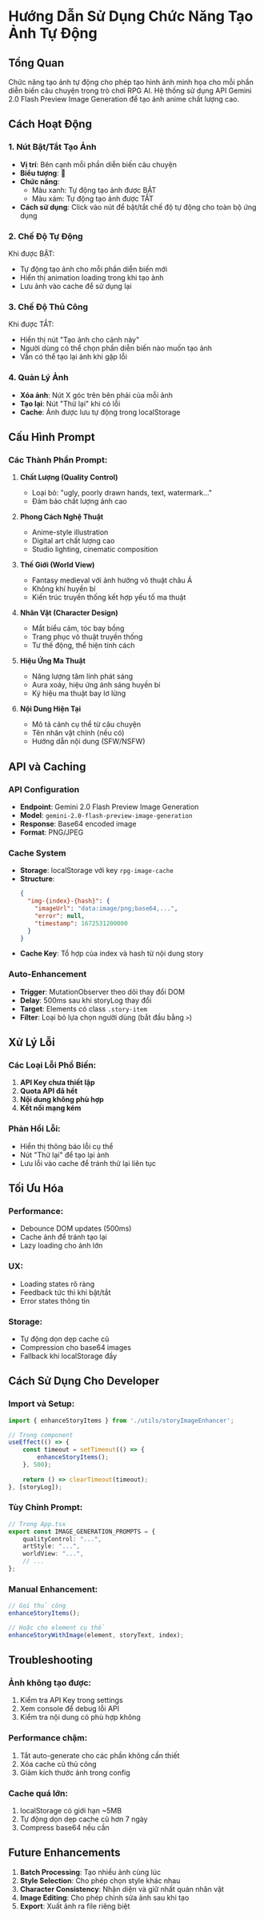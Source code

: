 # Hướng Dẫn Sử Dụng Chức Năng Tạo Ảnh Tự Động

## Tổng Quan

Chức năng tạo ảnh tự động cho phép tạo hình ảnh minh họa cho mỗi phần diễn biến câu chuyện trong trò chơi RPG AI. Hệ thống sử dụng API Gemini 2.0 Flash Preview Image Generation để tạo ảnh anime chất lượng cao.

## Cách Hoạt Động

### 1. Nút Bật/Tắt Tạo Ảnh
- **Vị trí**: Bên cạnh mỗi phần diễn biến câu chuyện
- **Biểu tượng**: 🎨
- **Chức năng**: 
  - Màu xanh: Tự động tạo ảnh được BẬT
  - Màu xám: Tự động tạo ảnh được TẮT
- **Cách sử dụng**: Click vào nút để bật/tắt chế độ tự động cho toàn bộ ứng dụng

### 2. Chế Độ Tự Động
Khi được BẬT:
- Tự động tạo ảnh cho mỗi phần diễn biến mới
- Hiển thị animation loading trong khi tạo ảnh
- Lưu ảnh vào cache để sử dụng lại

### 3. Chế Độ Thủ Công
Khi được TẮT:
- Hiển thị nút "Tạo ảnh cho cảnh này"
- Người dùng có thể chọn phần diễn biến nào muốn tạo ảnh
- Vẫn có thể tạo lại ảnh khi gặp lỗi

### 4. Quản Lý Ảnh
- **Xóa ảnh**: Nút X góc trên bên phải của mỗi ảnh
- **Tạo lại**: Nút "Thử lại" khi có lỗi
- **Cache**: Ảnh được lưu tự động trong localStorage

## Cấu Hình Prompt

### Các Thành Phần Prompt:

1. **Chất Lượng (Quality Control)**
   - Loại bỏ: "ugly, poorly drawn hands, text, watermark..."
   - Đảm bảo chất lượng ảnh cao

2. **Phong Cách Nghệ Thuật**
   - Anime-style illustration
   - Digital art chất lượng cao
   - Studio lighting, cinematic composition

3. **Thế Giới (World View)**
   - Fantasy medieval với ảnh hưởng võ thuật châu Á
   - Không khí huyền bí
   - Kiến trúc truyền thống kết hợp yếu tố ma thuật

4. **Nhân Vật (Character Design)**
   - Mắt biểu cảm, tóc bay bồng
   - Trang phục võ thuật truyền thống
   - Tư thế động, thể hiện tính cách

5. **Hiệu Ứng Ma Thuật**
   - Năng lượng tâm linh phát sáng
   - Aura xoáy, hiệu ứng ánh sáng huyền bí
   - Ký hiệu ma thuật bay lơ lửng

6. **Nội Dung Hiện Tại**
   - Mô tả cảnh cụ thể từ câu chuyện
   - Tên nhân vật chính (nếu có)
   - Hướng dẫn nội dung (SFW/NSFW)

## API và Caching

### API Configuration
- **Endpoint**: Gemini 2.0 Flash Preview Image Generation
- **Model**: `gemini-2.0-flash-preview-image-generation`
- **Response**: Base64 encoded image
- **Format**: PNG/JPEG

### Cache System
- **Storage**: localStorage với key `rpg-image-cache`
- **Structure**: 
  ```json
  {
    "img-{index}-{hash}": {
      "imageUrl": "data:image/png;base64,...",
      "error": null,
      "timestamp": 1672531200000
    }
  }
  ```
- **Cache Key**: Tổ hợp của index và hash từ nội dung story

### Auto-Enhancement
- **Trigger**: MutationObserver theo dõi thay đổi DOM
- **Delay**: 500ms sau khi storyLog thay đổi
- **Target**: Elements có class `.story-item`
- **Filter**: Loại bỏ lựa chọn người dùng (bắt đầu bằng `>`)

## Xử Lý Lỗi

### Các Loại Lỗi Phổ Biến:
1. **API Key chưa thiết lập**
2. **Quota API đã hết**
3. **Nội dung không phù hợp**
4. **Kết nối mạng kém**

### Phản Hồi Lỗi:
- Hiển thị thông báo lỗi cụ thể
- Nút "Thử lại" để tạo lại ảnh
- Lưu lỗi vào cache để tránh thử lại liên tục

## Tối Ưu Hóa

### Performance:
- Debounce DOM updates (500ms)
- Cache ảnh để tránh tạo lại
- Lazy loading cho ảnh lớn

### UX:
- Loading states rõ ràng
- Feedback tức thì khi bật/tắt
- Error states thông tin

### Storage:
- Tự động dọn dẹp cache cũ
- Compression cho base64 images
- Fallback khi localStorage đầy

## Cách Sử Dụng Cho Developer

### Import và Setup:
```typescript
import { enhanceStoryItems } from './utils/storyImageEnhancer';

// Trong component
useEffect(() => {
    const timeout = setTimeout(() => {
        enhanceStoryItems();
    }, 500);
    
    return () => clearTimeout(timeout);
}, [storyLog]);
```

### Tùy Chỉnh Prompt:
```typescript
// Trong App.tsx
export const IMAGE_GENERATION_PROMPTS = {
    qualityControl: "...",
    artStyle: "...",
    worldView: "...",
    // ...
};
```

### Manual Enhancement:
```typescript
// Gọi thủ công
enhanceStoryItems();

// Hoặc cho element cụ thể
enhanceStoryWithImage(element, storyText, index);
```

## Troubleshooting

### Ảnh không tạo được:
1. Kiểm tra API Key trong settings
2. Xem console để debug lỗi API
3. Kiểm tra nội dung có phù hợp không

### Performance chậm:
1. Tắt auto-generate cho các phần không cần thiết
2. Xóa cache cũ thủ công
3. Giảm kích thước ảnh trong config

### Cache quá lớn:
1. localStorage có giới hạn ~5MB
2. Tự động dọn dẹp cache cũ hơn 7 ngày
3. Compress base64 nếu cần

## Future Enhancements

1. **Batch Processing**: Tạo nhiều ảnh cùng lúc
2. **Style Selection**: Cho phép chọn style khác nhau
3. **Character Consistency**: Nhận diện và giữ nhất quán nhân vật
4. **Image Editing**: Cho phép chỉnh sửa ảnh sau khi tạo
5. **Export**: Xuất ảnh ra file riêng biệt
